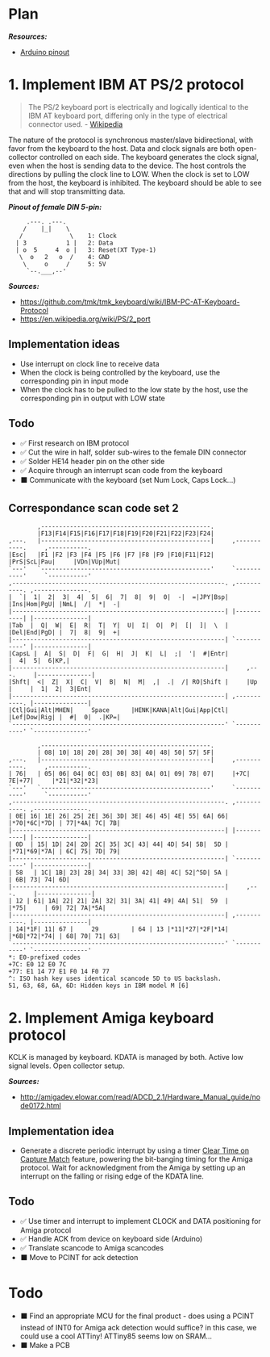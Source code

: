 # Plan

***Resources:***
- [Arduino pinout](https://docs.arduino.cc/resources/pinouts/A000066-full-pinout.pdf)

# 1. Implement IBM AT PS/2 protocol

> The PS/2 keyboard port is electrically and logically identical to the IBM AT keyboard port, differing only in the type of electrical connector used. - [Wikipedia](https://en.wikipedia.org/wiki/PS/2_port)

The nature of the protocol is synchronous master/slave bidirectional, with favor from the keyboard to the host.
Data and clock signals are both open-collector controlled on each side.
The keyboard generates the clock signal, even when the host is sending data to the device.
The host controls the directions by pulling the clock line to LOW.
When the clock is set to LOW from the host, the keyboard is inhibited.
The keyboard should be able to see that and will stop transmitting data.


***Pinout of female DIN 5-pin:***
```
     .---. .---.
    /    |_|    \
   /             \    1: Clock
  | 3           1 |   2: Data
  | o  5     4  o |   3: Reset(XT Type-1)
   \  o   2   o  /    4: GND
    \     o     /     5: 5V
     `--.___,--'
```

***Sources:***
- https://github.com/tmk/tmk_keyboard/wiki/IBM-PC-AT-Keyboard-Protocol
- https://en.wikipedia.org/wiki/PS/2_port

## Implementation ideas

- Use interrupt on clock line to receive data
- When the clock is being controlled by the keyboard, use the corresponding pin in input mode
- When the clock has to be pulled to the low state by the host, use the corresponding pin in output with LOW state

## Todo

- ✅ First research on IBM protocol
- ✅ Cut the wire in half, solder sub-wires to the female DIN connector
- ✅ Solder HE14 header pin on the other side
- ✅ Acquire through an interrupt scan code from the keyboard
- ⬛ Communicate with the keyboard (set Num Lock, Caps Lock...)

## Correspondance scan code set 2

```
        ,-----------------------------------------------.
        |F13|F14|F15|F16|F17|F18|F19|F20|F21|F22|F23|F24|
,---.   |-----------------------------------------------|     ,-----------.     ,-----------.
|Esc|   |F1 |F2 |F3 |F4 |F5 |F6 |F7 |F8 |F9 |F10|F11|F12|     |PrS|ScL|Pau|     |VDn|VUp|Mut|
`---'   `-----------------------------------------------'     `-----------'     `-----------'
,-----------------------------------------------------------. ,-----------. ,---------------.
|  `|  1|  2|  3|  4|  5|  6|  7|  8|  9|  0|  -|  =|JPY|Bsp| |Ins|Hom|PgU| |NmL|  /|  *|  -|
|-----------------------------------------------------------| |-----------| |---------------|
|Tab  |  Q|  W|  E|  R|  T|  Y|  U|  I|  O|  P|  [|  ]|  \  | |Del|End|PgD| |  7|  8|  9|  +|
|-----------------------------------------------------------| `-----------' |---------------|
|CapsL |  A|  S|  D|  F|  G|  H|  J|  K|  L|  ;|  '|  #|Entr|               |  4|  5|  6|KP,|
|-----------------------------------------------------------|     ,---.     |---------------|
|Shft|  <|  Z|  X|  C|  V|  B|  N|  M|  ,|  .|  /| RO|Shift |     |Up |     |  1|  2|  3|Ent|
|-----------------------------------------------------------| ,-----------. |---------------|
|Ctl|Gui|Alt|MHEN|     Space      |HENK|KANA|Alt|Gui|App|Ctl| |Lef|Dow|Rig| |  #|  0|  .|KP=|
`-----------------------------------------------------------' `-----------' `---------------'

        ,-----------------------------------------------.
        | 08| 10| 18| 20| 28| 30| 38| 40| 48| 50| 57| 5F|
,---.   |-----------------------------------------------|     ,-----------.     ,-----------.
| 76|   | 05| 06| 04| 0C| 03| 0B| 83| 0A| 01| 09| 78| 07|     |+7C| 7E|+77|     |*21|*32|*23|
`---'   `-----------------------------------------------'     `-----------'     `-----------'
,-----------------------------------------------------------. ,-----------. ,---------------.
| 0E| 16| 1E| 26| 25| 2E| 36| 3D| 3E| 46| 45| 4E| 55| 6A| 66| |*70|*6C|*7D| | 77|*4A| 7C| 7B|
|-----------------------------------------------------------| |-----------| |---------------|
| 0D  | 15| 1D| 24| 2D| 2C| 35| 3C| 43| 44| 4D| 54| 5B|  5D | |*71|*69|*7A| | 6C| 75| 7D| 79|
|-----------------------------------------------------------| `-----------' |---------------|
| 58   | 1C| 1B| 23| 2B| 34| 33| 3B| 42| 4B| 4C| 52|^5D| 5A |               | 6B| 73| 74| 6D|
|-----------------------------------------------------------|     ,---.     |---------------|
| 12 | 61| 1A| 22| 21| 2A| 32| 31| 3A| 41| 49| 4A| 51|  59  |     |*75|     | 69| 72| 7A|*5A|
|-----------------------------------------------------------| ,-----------. |---------------|
| 14|*1F| 11| 67 |     29         | 64 | 13 |*11|*27|*2F|*14| |*6B|*72|*74| | 68| 70| 71| 63|
`-----------------------------------------------------------' `-----------' `---------------'
*: E0-prefixed codes
+7C: E0 12 E0 7C
+77: E1 14 77 E1 F0 14 F0 77
^: ISO hash key uses identical scancode 5D to US backslash.
51, 63, 68, 6A, 6D: Hidden keys in IBM model M [6]
```

# 2. Implement Amiga keyboard protocol

KCLK is managed by keyboard.
KDATA is managed by both.
Active low signal levels.
Open collector setup.

***Sources:***
- http://amigadev.elowar.com/read/ADCD_2.1/Hardware_Manual_guide/node0172.html

## Implementation idea

- Generate a discrete periodic interrupt by using a timer [Clear Time on Capture Match](https://ww1.microchip.com/downloads/en/DeviceDoc/Atmel-7810-Automotive-Microcontrollers-ATmega328P_Datasheet.pdf#G1188567) feature, powering the bit-banging timing for the Amiga protocol.
Wait for acknowledgment from the Amiga by setting up an interrupt on the falling or rising edge of the KDATA line.

## Todo

- ✅ Use timer and interrupt to implement CLOCK and DATA positioning for Amiga protocol
- ✅ Handle ACK from device on keyboard side (Arduino)
- ✅ Translate scancode to Amiga scancodes
- ⬛ Move to PCINT for ack detection

# Todo

- ⬛ Find an appropriate MCU for the final product
        - does using a PCINT instead of INT0 for Amiga ack detection would suffice?
         in this case, we could use a cool ATTiny!
         ATTiny85 seems low on SRAM...
- ⬛ Make a PCB

